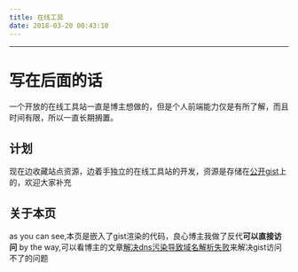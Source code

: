 ```yaml
---
title: 在线工具
date: 2018-03-20 00:43:10
---
```


<script src="https://gist.rizon.top/othorizon/3fc35badb768dc431736e433f9b219f3.js"></script>




---

# 写在后面的话

一个开放的在线工具站一直是博主想做的，但是个人前端能力仅是有所了解，而且时间有限，所以一直长期搁置。

## 计划

现在边收藏站点资源，边着手独立的在线工具站的开发，资源是存储在[公开gist](https://gist.github.com/othorizon/3fc35badb768dc431736e433f9b219f3)上的，欢迎大家补充

## 关于本页

as you can see,本页是嵌入了gist渲染的代码，良心博主我做了反代**可以直接访问**
by the way,可以看博主的文章[解决dns污染导致域名解析失败](/tech/dns-host/)来解决gist访问不了的问题